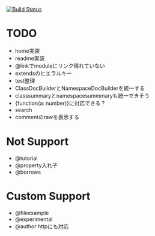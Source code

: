[![Build Status](https://travis-ci.org/h13i32maru/jsdoc-cloudy.svg?branch=master)](https://travis-ci.org/h13i32maru/jsdoc-cloudy)

# TODO
- home実装
- readme実装
- @linkでmoduleにリンク晴れていない
- extendsのヒエラルキー
- test整理
- ClassDocBuilderとNamespaceDocBuilderを統一する
- classsummaryとnamespacesummmaryも統一できそう
- {function(a: number)}に対応できる？
- search
- commentのrawを表示する

# Not Support
- @tutorial
- @property入れ子
- @borrows

# Custom Support
- @fileexample
- @experimental
- @author httpにも対応

